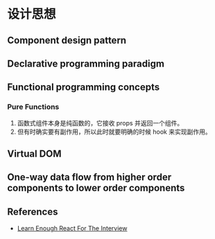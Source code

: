 # 设计思想



## Component design pattern


## Declarative programming paradigm


## Functional programming concepts
### Pure Functions
1. 函数式组件本身是纯函数的，它接收 props 并返回一个组件。
2. 但有时确实要有副作用，所以此时就要明确的时候 hook 来实现副作用。


## Virtual DOM


## One-way data flow from higher order components to lower order components












## References
* [Learn Enough React For The Interview](https://medium.com/bb-tutorials-and-thoughts/learn-enough-react-for-the-interview-f460a2fa3aeb)